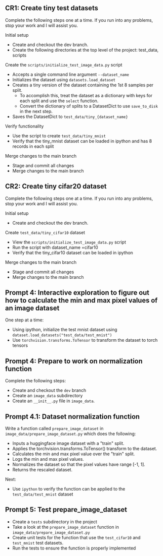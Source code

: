 ## CR1: Create tiny test datasets

Complete the following steps one at a time. If you run into any problems, stop your work and I will assist you.

Initial setup
  - Create and checkout the dev branch.
  - Create the following directories at the top level of the project: test_data, scripts

Create the `scripts/initialize_test_image_data.py` script
  - Accepts a single command line argument `--dataset_name`
  - Initializes the dataset using `datasets.load_dataset`
  - Creates a tiny version of the dataset containing the 1st 8 samples per split.
    - To accomplish this, treat the dataset as a dictionary with keys for each split and use the `select` function.
    - Convert the dictionary of splits to a DatasetDict to use `save_to_disk` in the next step.
  - Saves the DatasetDict to `test_data/tiny_{dataset_name}`

Verify functionality
- Use the script to create `test_data/tiny_mnist`
- Verify that the tiny_mnist dataset can be loaded in ipython and has 8 records in each split

Merge changes to the main branch
- Stage and commit all changes
- Merge changes to the main branch

## CR2: Create tiny cifar20 dataset

Complete the following steps one at a time. If you run into any problems, stop your work and I will assist you.

Initial setup
  - Create and checkout the dev branch.

Create `test_data/tiny_cifar10` dataset
- View the `scripts/initialize_test_image_data.py` script
- Run the script with dataset_name =cifar10
- Verify that the tiny_cifar10 dataset can be loaded in ipython

Merge changes to the main branch
- Stage and commit all changes
- Merge changes to the main branch

## Prompt 4: Interactive exploration to figure out how to calculate the min and max pixel values of an image dataset

One step at a time:

- Using ipython, initialize the test mnist dataset using `dataset.load_datasets("test_data/test_mnist")`
- Use `torchvision.transforms.ToTensor` to transform the dataset to torch tensors 

## Prompt 4: Prepare to work on normalization function

Complete the following steps:

- Create and checkout the `dev` branch
- Create an `image_data` subdirectory
- Create an `__init__.py` file in `image_data`.

## Prompt 4.1: Dataset normalization function

Write a function called `prepare_image_dataset` in `image_data/prepare_image_dataset.py` which does the following:

- Inputs a huggingface image dataset with a "train" split.
- Applies the torchvision.transforms.ToTensor() transform to the dataset.
- Calculates the min and max pixel value over the "train" split.
- Logs the min and max pixel values.
- Normalizes the dataset so that the pixel values have range [-1, 1].
- Returns the rescaled dataset.

Next:
- Use `ipython` to verify the function can be applied to the `test_data/test_mnist` dataset

## Prompt 5: Test prepare_image_dataset

- Create a `tests` subdirectory in the project
- Take a look at the `prepare_image_dataset` function in `image_data/prepare_image_dataset.py`
- Create unit tests for the function that use the `test_cifar10` and `test_mnist` test datasets.
- Run the tests to ensure the function is properly implemented
